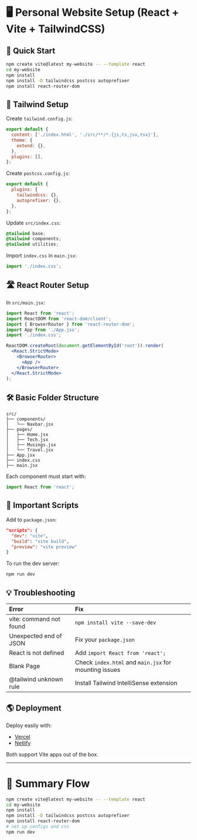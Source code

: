 # 🖥️ Personal Website Setup (React + Vite + TailwindCSS)

## 🚀 Quick Start

```bash
npm create vite@latest my-website -- --template react
cd my-website
npm install
npm install -D tailwindcss postcss autoprefixer
npm install react-router-dom
```

## 🎨 Tailwind Setup

Create `tailwind.config.js`:

```js
export default {
  content: ['./index.html', './src/**/*.{js,ts,jsx,tsx}'],
  theme: {
    extend: {},
  },
  plugins: [],
};
```

Create `postcss.config.js`:

```js
export default {
  plugins: {
    tailwindcss: {},
    autoprefixer: {},
  },
};
```

Update `src/index.css`:

```css
@tailwind base;
@tailwind components;
@tailwind utilities;
```

Import `index.css` in `main.jsx`:

```jsx
import './index.css';
```

## 🛣️ React Router Setup

In `src/main.jsx`:

```jsx
import React from 'react';
import ReactDOM from 'react-dom/client';
import { BrowserRouter } from 'react-router-dom';
import App from './App.jsx';
import './index.css';

ReactDOM.createRoot(document.getElementById('root')).render(
  <React.StrictMode>
    <BrowserRouter>
      <App />
    </BrowserRouter>
  </React.StrictMode>
);
```

## 🛠️ Basic Folder Structure

```
src/
├── components/
│   └── Navbar.jsx
├── pages/
│   ├── Home.jsx
│   ├── Tech.jsx
│   ├── Musings.jsx
│   └── Travel.jsx
├── App.jsx
├── index.css
├── main.jsx
```

Each component must start with:

```jsx
import React from 'react';
```

## 📜 Important Scripts

Add to `package.json`:

```json
"scripts": {
  "dev": "vite",
  "build": "vite build",
  "preview": "vite preview"
}
```

To run the dev server:

```bash
npm run dev
```

## 💡 Troubleshooting

| Error                   | Fix                                                   |
| :---------------------- | :---------------------------------------------------- |
| vite: command not found | `npm install vite --save-dev`                         |
| Unexpected end of JSON  | Fix your `package.json`                               |
| React is not defined    | Add `import React from 'react';`                      |
| Blank Page              | Check `index.html` and `main.jsx` for mounting issues |
| @tailwind unknown rule  | Install Tailwind IntelliSense extension               |

## 🌎 Deployment

Deploy easily with:

- [Vercel](https://vercel.com/)
- [Netlify](https://netlify.com/)

Both support Vite apps out of the box.

---

# 🎯 Summary Flow

```bash
npm create vite@latest my-website -- --template react
cd my-website
npm install
npm install -D tailwindcss postcss autoprefixer
npm install react-router-dom
# set up configs and css
npm run dev
```

